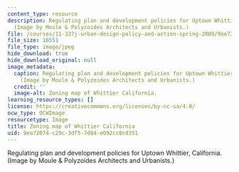 ```yaml
---
content_type: resource
description: Regulating plan and development policies for Uptown Whittier, California.
  (Image by Moule & Polyzoides Architects and Urbanists.)
file: /courses/11-337j-urban-design-policy-and-action-spring-2009/9ee72074c29c3df57d84e092cc8cd351_11-337js09-th.jpg
file_size: 16551
file_type: image/jpeg
hide_download: true
hide_download_original: null
image_metadata:
  caption: Regulating plan and development policies for Uptown Whittier, California.
    (Image by Moule & Polyzoides Architects and Urbanists.)
  credit: ''
  image-alt: Zoning map of Whittier California.
learning_resource_types: []
license: https://creativecommons.org/licenses/by-nc-sa/4.0/
ocw_type: OCWImage
resourcetype: Image
title: Zoning map of Whittier California
uid: 9ee72074-c29c-3df5-7d84-e092cc8cd351
---
```

Regulating plan and development policies for Uptown Whittier, California. (Image by Moule & Polyzoides Architects and Urbanists.)